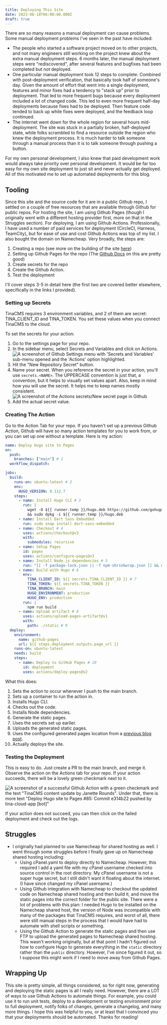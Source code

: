 ```yaml
---
title: Deploying This Site
date: 2023-06-18T06:00:00.000Z
draft: true
---
```


There are so many reasons a manual deployment can cause problems. Some manual deployment problems I've seen in the past have included:

* The people who started a software project moved on to other projects, and not many engineers still working on the project knew about the extra manual deployment steps. 6 months later, the manual deployment steps were "rediscovered", after several features and bugfixes had been completed but not deployed. 
* One particular manual deployment took 12 steps to complete. Combined with post-deployment verification, that basically took half of someone's day. Given the amount of effort that went into a single deployment, features and minor fixes had a tendency to "stack up" prior to deployment. That led to more frequent bugs because every deployment included a lot of changed code. This led to even more frequent half-day deployments because fixes had to be deployed. Then feature code tended to back up while fixes were deployed, and the feedback loop continued. 
* The internet went down for the whole region for several hours mid-deployment. The site was stuck in a partially broken, half-deployed state, while folks scrambled to find a resource outside the region who knew the deployment process. It is much harder to talk someone through a manual process than it is to talk someone through pushing a button. 

For my own personal development, I also knew that paid development work would always take priority over personal development. It would be far too easy for my own site deployment to just sit and never actually get deployed. All of this motivated me to set up automated deployments for this blog. 

## Tooling

Since this site and the source code for it are in a public Github repo, I settled on a couple of free resources that are available through Github for public repos. For hosting the site, I am using Github Pages (though I originally went with a different hosting provider first, more on that in the Struggles section). For deploying, I am using Github Actions. Professionally, I have used a number of paid services for deployment (CircleCI, Harness, TeamCity), but for ease of use and cost Github Actions was top of my list. I also bought the domain on Namecheap. Very broadly, the steps are:

1. Creating a repo (see more on the building of the site [here](https://janetterounds.com/posts/creating-this-site/))
2. Setting up Github Pages for the repo (The [Github Docs](https://docs.github.com/en/pages/getting-started-with-github-pages/creating-a-github-pages-site) on this are pretty good)
3. Create secrets for the repo
4. Create the Github Action. 
5. Test the deployment

I'll cover steps 3-5 in detail here (the first two are covered better elsewhere, specifically in the links I provided). 

### Setting up Secrets

TinaCMS requires 3 environment variables, and 2 of them are secret: TINA\_CLIENT\_ID and TINA\_TOKEN. You set these values when you connect TinaCMS to the cloud. 

To set the secrets for your action:

1. Go to the settings page for your repo.
2. In the sidebar menu, select Secrets and Variables and click on Actions. \
   ![A screenshot of Github Settings menu with 'Secrets and Variables' sub-menu opened and the 'Actions' option highlighted.](</uploads/Screenshot 2023-06-18 at 2.15.36 PM.png>)
3. Hit the "New Repository Secret" button.
4. Name your secret. When you reference the secret in your action, you'll use `secrets.<NAME>`. The UPPERCASE convention is just that, a convention, but it helps to visually set values apart. Also, keep in mind how you will use the secret. It helps me to keep names mostly consistent. ![A screenshot of the Actions secrets/New secret page in Github](</uploads/Screenshot 2023-06-18 at 2.16.29 PM.png>)
5. Add the actual secret value. 

### Creating The Action

Go to the Action Tab for your repo. If you haven't set up a previous Github Action, Github will have so many action templates for you to work from, or you can set up one without a template. Here is my action:

```yaml
name: Deploy Hugo site to Pages
on: 
  push:
    branches: ["main"] # 1
  workflow_dispatch:

jobs:
  build:
    runs-on: ubuntu-latest # 2
    env:
      HUGO_VERSION: 0.112.7
    steps:
      - name: Install Hugo CLI # 3
        run: |
          wget -O ${{ runner.temp }}/hugo.deb https://github.com/gohugoio/hugo/releases/download/v${HUGO_VERSION}/hugo_extended_${HUGO_VERSION}_linux-amd64.deb \
          && sudo dpkg -i ${{ runner.temp }}/hugo.deb
      - name: Install Dart Sass Embedded
        run: sudo snap install dart-sass-embedded
      - name: Checkout # 4
        uses: actions/checkout@v3
        with:
          submodules: recursive
      - name: Setup Pages
        id: pages
        uses: actions/configure-pages@v3
      - name: Install Node.js dependencies # 5
        run: "[[ -f package-lock.json || -f npm-shrinkwrap.json ]] && npm ci || true"
      - name: Build with Hugo # 6
        env:
          TINA_CLIENT_ID: ${{ secrets.TINA_CLIENT_ID }} # 7
          TINA_TOKEN: ${{ secrets.TINA_TOKEN }}
          TINA_BRANCH: main
          HUGO_ENVIRONMENT: production
          HUGO_ENV: production
        run: |
          npm run build
      - name: Upload artifact # 8
        uses: actions/upload-pages-artifact@v1
        with:
          path: ./static # 9
  deploy:
    environment:
      name: github-pages
      url: ${{ steps.deployment.outputs.page_url }}
    runs-on: ubuntu-latest
    needs: build
    steps:
      - name: Deploy to GitHub Pages # 10
        id: deployment
        uses: actions/deploy-pages@v2
```

What this does:

1. Sets the action to occur whenever I push to the main branch. 
2. Sets up a container to run the action in. 
3. Installs Hugo CLI.
4. Checks out the code. 
5. Installs Node dependencies. 
6. Generate the static pages. 
7. Uses the secrets set up earlier. 
8. Uploads the generated static pages. 
9. Uses the configured generated pages location from a [previous blog post](https://janetterounds.com/posts/creating-this-site/).
10. Actually deploys the site. 

### Testing the Deployment

This is easy to do. Just create a PR to the main branch, and merge it. Observe the action on the Actions tab for your repo. If your action succeeds, there will be a lovely green checkmark next to it. 

![A screenshot of a successful Github Action with a green checkmark and the text "TinaCMS content update by Janette Rounds". Under that, there is more text "Deploy Hugo site to Pages #85: Commit e314b22 pushed by tina-cloud-app \[bot\]"](</uploads/Screenshot 2023-06-18 at 3.00.37 PM.png>)

If your action does not succeed, you can then click on the failed deployment and check out the logs. 

## Struggles

* I originally had planned to use Namecheap for shared hosting as well. I went through some struggles before I finally gave up on Namecheap shared hosting including:
  * Using cPanel.yaml to deploy directly to Namecheap. However, this required I add a yaml file with my cPanel username checked into source control in the root directory. My cPanel username is not a super huge secret, but I still didn't want it floating about the internet. (I have since changed my cPanel username.)
  * Using Github integration with Namecheap to checkout the updated code on Namecheap shared hosting and then build it, and move the static pages into the correct folder for the public site. There were a lot of problems with this plan: I needed Hugo to be installed on the Namecheap shared host, the version of Node was incompatible with many of the packages that TinaCMS requires, and worst of all, there were still manual steps in the process that I would have had to automate with shell scripts or something. 
  * Using the Github Action to generate the static pages and then use FTP to upload the generated pages to Namecheap shared hosting. This wasn't working originally, but at that point I hadn't figured out how to configure Hugo to generate everything in the `static` directory rather than the `public` directory. However, I've since figured it out, so I suppose this might work if I need to move away from Github Pages. 

## Wrapping Up

This site is pretty simple, all things considered, so for right now, generating and deploying the static pages is all I really need. However, there are a LOT of ways to use Github Actions to automate things. For example, you could use it to run unit tests, deploy to a development or testing environment prior to full deployment, notify folks of changes, generate a changelog, and many more things. I hope this was helpful to you, or at least that I convinced you that your deployments should be automated. Thanks for reading!
